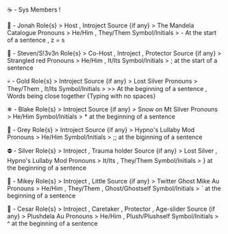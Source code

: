 ☕ - Sys Members !

👻 - Jonah 
Role{s} > Host , Introject
Source {if any} > The Mandela Catalogue
Pronouns > He/Him , They/Them
Symbol/Initials > - At the start of a sentence , z = s

🌹 - Steven/S!3v3n
Role{s} > Co-Host , Introject , Protector
Source {if any} > Strangled red
Pronouns > He/Him , It/Its
Symbol/Initials > ; at the start of a sentence

💀 - Gold
Role{s} > Introject
Source {if any} > Lost Silver
Pronouns > They/Them , It/Its
Symbol/Initials > >> At the beginning of a sentence , Words being close together {Typing with no spaces}

❄ - Blake
Role{s} > Introject
Source {if any} > Snow on Mt Silver
Pronouns > He/Him
Symbol/Initials > * at the beginning of a sentence

💛 - Grey
Role{s} > Introject
Source {if any} > Hypno's Lullaby Mod
Pronouns > He/Him
Symbol/Initials > ;; at the biginning of a sentence

⛔ - Silver 
Role{s} > Introject , Trauma holder
Source {if any} > Lost Silver , Hypno's Lullaby Mod
Pronouns > It/Its , They/Them
Symbol/Initials > } at  the beginning of a sentence

💙 - Mikey
Role{s} > Introject ,  Little
Source {if any} > Twitter Ghost Mike Au
Pronouns > He/Him , They/Them , Ghost/Ghostself
Symbol/Initials > ` at the beginning of a sentence

🐇 - Cesar
Role{s} > Introject , Caretaker , Protector , Age-slider
Source {if any} > Plushdela Au
Pronouns > He/Him , Plush/Plushself
Symbol/Initials > ^ at the beginning of a sentence
